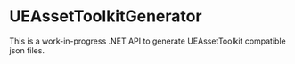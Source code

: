 # UEAssetToolkitGenerator
This is a work-in-progress .NET API to generate UEAssetToolkit compatible json files.


